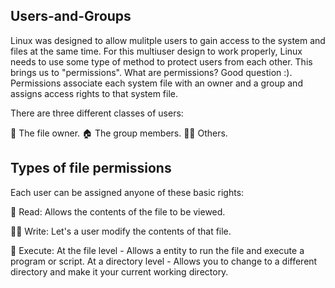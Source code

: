 ## Users-and-Groups

Linux was designed to allow mulitple users to gain access to the system and files at the same time. For this multiuser design to work properly, Linux needs to use some type of method to protect users from each other. This brings us to "permissions". What are permissions? Good question :). Permissions associate each system file with an owner and a group and assigns access rights to that system file.

There are three different classes of users:

🥸 The file owner.
🏠 The group members.
🧍🏾 Others.

## Types of file permissions

Each user can be assigned anyone of these basic rights:

📖 Read: Allows the contents of the file to be viewed. 

✍🏾 Write: Let's a user modify the contents of that file. 

🔫 Execute: At the file level - Allows a entity to run the file and execute a program or script. At a directory level -  Allows you to change to a different directory and make it your current working directory. 

